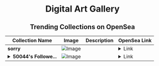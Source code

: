 <div align="center">

# Digital Art Gallery

## Trending Collections on OpenSea

| Collection Name                       | Image                                                                                     | Description                       | OpenSea Link                                                                                          |
|---------------------------------------|-------------------------------------------------------------------------------------------|-----------------------------------|--------------------------------------------------------------------------------------------------------|
| **sorry** | ![Image](https://i.seadn.io/s/raw/files/00dd8b4e8f18b081254395028b61d9b8.jpg?w=500&auto=format?w=200&auto=format) |  | <details><summary>Link</summary>[sorry](https://opensea.io/collection/sorry-42)</details> |
| **<details><summary>50044's Followe...</summary>50044's Follower</details>** | ![Image](https://i.seadn.io/s/raw/files/19f9f090920392cc3650cbdf4361755b.png?w=500&auto=format?w=200&auto=format) |  | <details><summary>Link</summary>[50044's Follower](https://opensea.io/collection/50044-s-follower)</details> |

</div>